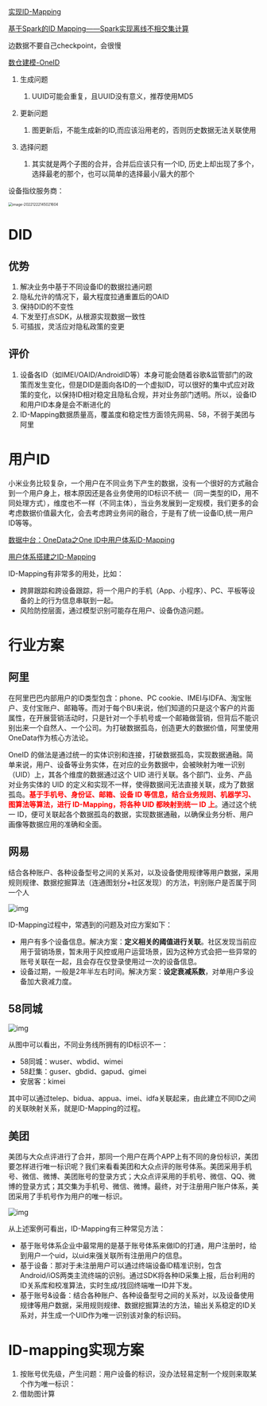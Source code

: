 [实现ID-Mapping](https://cloud.tencent.com/developer/article/1719468)

[基于Spark的ID Mapping——Spark实现离线不相交集计算](https://cloud.tencent.com/developer/article/1610320?from=article.detail.1719468)



边数据不要自己checkpoint，会很慢

[数仓建模-OneID](https://developer.aliyun.com/article/897281)

1. 生成问题

   1. UUID可能会重复，且UUID没有意义，推荐使用MD5
2. 更新问题

   1. 图更新后，不能生成新的ID,而应该沿用老的，否则历史数据无法关联使用
3. 选择问题

   1. 其实就是两个子图的合并，合并后应该只有一个ID, 历史上却出现了多个，选择最老的那个，也可以简单的选择最小/最大的那个




设备指纹服务商：

<img src="https://piggo-picture.oss-cn-hangzhou.aliyuncs.com/image-20221222145021604.png" alt="image-20221222145021604" style="zoom:50%;" />

# DID

## 优势

1. 解决业务中基于不同设备ID的数据拉通问题
2. 隐私允许的情况下，最大程度拉通重置后的OAID
3. 保持DID的不变性
4. 下发至打点SDK，从根源实现数据一致性
5. 可插拔，灵活应对隐私政策的变更

## 评价

1. 设备各ID（如IMEI/OAID/AndroidID等）本身可能会随着谷歌&监管部门的政策而发生变化，但是DID是面向各ID的一个虚拟ID，可以很好的集中式应对政策的变化，以保持ID相对稳定且隐私合规，并对业务部门透明。所以，设备ID和用户ID本身是会不断进化的
2. ID-Mapping数据质量高，覆盖度和稳定性方面领先网易、58，不弱于美团与阿里



# 用户ID

小米业务比较复杂，一个用户在不同业务下产生的数据，没有一个很好的方式融合到一个用户身上，根本原因还是各业务使用的ID标识不统一（同一类型的ID，用不同处理方式），维度也不一样（不同主体），当业务发展到一定规模，我们更多的会考虑数据价值最大化，会去考虑跨业务间的融合，于是有了统一设备ID,统一用户ID等等。





[数据中台：OneData之One ID中用户体系ID-Mapping](https://blog.csdn.net/qq_22473611/article/details/112979839)

[用户体系搭建之ID-Mapping](https://www.biaodianfu.com/id-mapping.html)

ID-Mapping有非常多的用处，比如：

- 跨屏跟踪和跨设备跟踪，将一个用户的手机（App、小程序）、PC、平板等设备的上的行为信息串联到一起。
- 风险防控层面，通过模型识别可能存在用户、设备伪造问题。

# 行业方案

## 阿里

在阿里巴巴内部用户的ID类型包含：phone、PC cookie、IMEI与IDFA、淘宝账户、支付宝账户、邮箱等。而对于每个BU来说，他们知道的只是这个客户的片面属性，在开展营销活动时，只是针对一个手机号或一个邮箱做营销，但背后不能识别出来一个自然人、一个公司。为打破数据孤岛，创造更大的数据价值，阿里使用OneData作为核心方法论。

OneID 的做法是通过统一的实体识别和连接，打破数据孤岛，实现数据通融。简单来说，用户、设备等业务实体，在对应的业务数据中，会被映射为唯一识别（UID）上，其各个维度的数据通过这个 UID 进行关联。各个部门、业务、产品对业务实体的 UID 的定义和实现不一样，使得数据间无法直接关联，成为了数据孤岛。<font color=red>**基于手机号、身份证、邮箱、设备 ID 等信息，结合业务规则、机器学习、图算法等算法，进行 ID-Mapping，将各种 UID 都映射到统一 ID 上**</font>。通过这个统一 ID，便可关联起各个数据孤岛的数据，实现数据通融，以确保业务分析、用户画像等数据应用的准确和全面。

## 网易

结合各种账户、各种设备型号之间的关系对，以及设备使用规律等用户数据，采用规则规律、数据挖掘算法（连通图划分+社区发现）的方法，判别账户是否属于同一个人

![img](https://piggo-picture.oss-cn-hangzhou.aliyuncs.com/netease.png)

ID-Mapping过程中，常遇到的问题及对应方案如下：

- 用户有多个设备信息。解决方案：**定义相关的阈值进行关联**。社区发现当前应用于营销场景，暂未用于风控或用户运营场景，因为这种方式会把一些异常的账号关联在一起，且会存在仅登录使用过一次的设备信息。
- 设备过期，一般是2年半左右时间。解决方案：**设定衰减系数**，对单用户多设备加大衰减力度。

## 58同城

![img](https://piggo-picture.oss-cn-hangzhou.aliyuncs.com/58.png)

从图中可以看出，不同业务线所拥有的ID标识不一：

- 58同城：wuser、wbdid、wimei
- 58赶集：guser、gbdid、gapud、gimei
- 安居客：kimei

其中可以通过telep、bidua、appua、imei、idfa关联起来，由此建立不同ID之间的关联映射关系，就是ID-Mapping的过程。

## 美团

美团与大众点评进行了合并，那同一个用户在两个APP上有不同的身份标识，美团要怎样进行唯一标识呢？我们来看看美团和大众点评的账号体系。美团采用手机号、微信、微博、美团账号的登录方式；大众点评采用的手机号、微信、QQ、微博的登录方式；其交集为手机号、微信、微博。最终，对于注册用户账户体系，美团采用了手机号作为用户的唯一标识。

![img](https://piggo-picture.oss-cn-hangzhou.aliyuncs.com/meituan.png)

从上述案例可看出，ID-Mapping有三种常见方法：

- 基于账号体系企业中最常用的是基于账号体系来做ID的打通，用户注册时，给到用户一个uid，以uid来强关联所有注册用户的信息。
- 基于设备：那对于未注册用户可以通过终端设备ID精准识别，包含Android/iOS两类主流终端的识别。通过SDK将各种ID采集上报，后台利用的ID关系库和校准算法，实时生成/找回终端唯一ID并下发。
- 基于账号&设备：结合各种账户、各种设备型号之间的关系对，以及设备使用规律等用户数据，采用规则规律、数据挖掘算法的方法，输出关系稳定的ID关系对，并生成一个UID作为唯一识别该对象的标识码。

# ID-mapping实现方案

1. 按账号优先级，产生问题：用户设备的标识，没办法轻易定制一个规则来取某个作为唯一标识：
2. 借助图计算